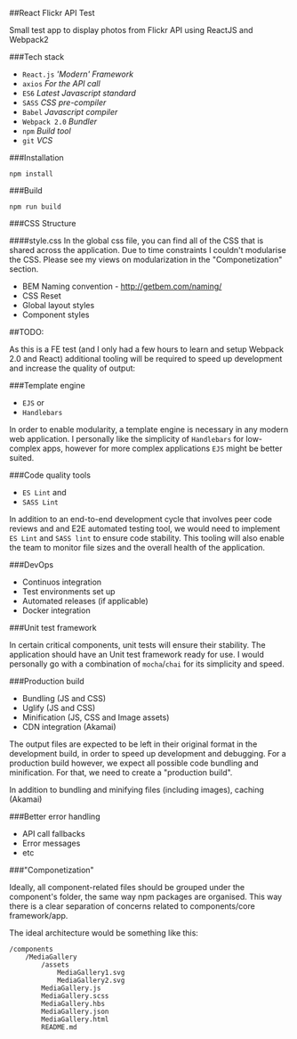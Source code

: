 ##React Flickr API Test

Small test app to display photos from Flickr API using ReactJS and Webpack2


###Tech stack

- `React.js` *'Modern' Framework*
- `axios` *For the API call*
- `ES6` *Latest Javascript standard*
- `SASS` *CSS pre-compiler*
- `Babel` *Javascript compiler*
- `Webpack 2.0` *Bundler*
- `npm` *Build tool*
- `git` *VCS*


###Installation

	npm install

###Build
	
	npm run build

###CSS Structure

####style.css
In the global css file, you can find all of the CSS that is shared across the application. Due to time constraints I couldn't modularise the CSS. Please see my views on modularization in the "Componetization" section.

- BEM Naming convention - <http://getbem.com/naming/>
- CSS Reset
- Global layout styles
- Component styles


##TODO:

As this is a FE test (and I only had a few hours to learn and setup Webpack 2.0 and React) additional tooling will be required to speed up development and increase the quality of output:

###Template engine

- `EJS` or
- `Handlebars`

In order to enable modularity, a template engine is necessary in any modern web application. I personally like the simplicity of `Handlebars` for low-complex apps, however for more complex applications `EJS` might be better suited.

###Code quality tools

- `ES Lint` and
- `SASS Lint`

In addition to an end-to-end development cycle that involves peer code reviews and and E2E automated testing tool, we would need to implement `ES Lint` and `SASS lint` to ensure code stability. This tooling will also enable the team to monitor file sizes and the overall health of the application.

###DevOps

- Continuos integration
- Test environments set up
- Automated releases (if applicable)
- Docker integration


###Unit test framework

In certain critical components, unit tests will ensure their stability.
The application should have an Unit test framework ready for use. I would personally go with a combination of `mocha`/`chai` for its simplicity and speed.

###Production build

- Bundling (JS and CSS)
- Uglify (JS and CSS)
- Minification (JS, CSS and Image assets)
- CDN integration (Akamai)

The output files are expected to be left in their original format in the development build, in order to speed up development and debugging. For a production build however, we expect all possible code bundling and minification. For that, we need to create a "production build".

In addition to bundling and minifying files (including images), caching (Akamai)

###Better error handling

- API call fallbacks
- Error messages
- etc


###"Componetization"

Ideally, all component-related files should be grouped under the component's folder, the same way npm packages are organised. This way there is a clear separation of concerns related to components/core framework/app.

The ideal architecture would be something like this:

	/components
		/MediaGallery
			/assets
				MediaGallery1.svg
				MediaGallery2.svg
			MediaGallery.js
			MediaGallery.scss
			MediaGallery.hbs
			MediaGallery.json
			MediaGallery.html
			README.md
			
